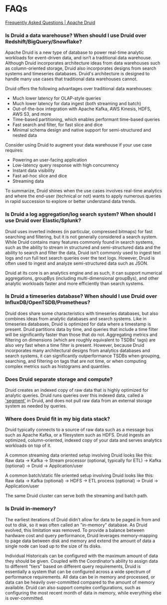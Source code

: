 # FAQs

[Frequently Asked Questions | Apache Druid](https://druid.apache.org/faq/)

### Is Druid a data warehouse? When should I use Druid over Redshift/BigQuery/Snowflake?[​](https://druid.apache.org/faq/#is-druid-a-data-warehouse-when-should-i-use-druid-over-redshiftbigquerysnowflake "Direct link to Is Druid a data warehouse? When should I use Druid over Redshift/BigQuery/Snowflake?")

Apache Druid is a new type of database to power real-time analytic workloads for event-driven data, and isn’t a traditional data warehouse. Although Druid incorporates architecture ideas from data warehouses such as column-oriented storage, Druid also incorporates designs from search systems and timeseries databases. Druid's architecture is designed to handle many use cases that traditional data warehouses cannot.

Druid offers the following advantages over traditional data warehouses:

- Much lower latency for OLAP-style queries
- Much lower latency for data ingest (both streaming and batch)
- Out-of-the-box integration with Apache Kafka, AWS Kinesis, HDFS, AWS S3, and more
- Time-based partitioning, which enables performant time-based queries
- Fast search and filter, for fast slice and dice
- Minimal schema design and native support for semi-structured and nested data

Consider using Druid to augment your data warehouse if your use case requires:

- Powering an user-facing application
- Low-latency query response with high concurrency
- Instant data visibility
- Fast ad-hoc slice and dice
- Streaming data

To summarize, Druid shines when the use cases involves real-time analytics and where the end-user (technical or not) wants to apply numerous queries in rapid succession to explore or better understand data trends.

### Is Druid a log aggregation/log search system? When should I use Druid over Elastic/Splunk?[​](https://druid.apache.org/faq/#is-druid-a-log-aggregationlog-search-system-when-should-i-use-druid-over-elasticsplunk "Direct link to Is Druid a log aggregation/log search system? When should I use Druid over Elastic/Splunk?")

Druid uses inverted indexes (in particular, compressed bitmaps) for fast searching and filtering, but it is not generally considered a search system. While Druid contains many features commonly found in search systems, such as the ability to stream in structured and semi-structured data and the ability to search and filter the data, Druid isn’t commonly used to ingest text logs and run full text search queries over the text logs. However, Druid is often used to ingest and analyze semi-structured data such as JSON.

Druid at its core is an analytics engine and as such, it can support numerical aggregations, groupBys (including multi-dimensional groupBys), and other analytic workloads faster and more efficiently than search systems.

### Is Druid a timeseries database? When should I use Druid over InfluxDB/OpenTSDB/Prometheus?[​](https://druid.apache.org/faq/#is-druid-a-timeseries-database-when-should-i-use-druid-over-influxdbopentsdbprometheus "Direct link to Is Druid a timeseries database? When should I use Druid over InfluxDB/OpenTSDB/Prometheus?")

Druid does share some characteristics with timeseries databases, but also combines ideas from analytic databases and search systems. Like in timeseries databases, Druid is optimized for data where a timestamp is present. Druid partitions data by time, and queries that include a time filter will be significantly faster than those that do not. Aggregating metrics and filtering on dimensions (which are roughly equivalent to TSDBs' tags) are also very fast when a time filter is present. However, because Druid incorporates many architectural designs from analytics databases and search systems, it can significantly outperformance TSDBs when grouping, searching, and filtering on tags that are not time, or when computing complex metrics such as histograms and quantiles.

### Does Druid separate storage and compute?[​](https://druid.apache.org/faq/#does-druid-separate-storage-and-compute "Direct link to Does Druid separate storage and compute?")

Druid creates an indexed copy of raw data that is highly optimized for analytic queries. Druid runs queries over this indexed data, called a ['segment'](https://druid.apache.org/docs/latest/design/segments) in Druid, and does not pull raw data from an external storage system as needed by queries.

### Where does Druid fit in my big data stack?[​](https://druid.apache.org/faq/#where-does-druid-fit-in-my-big-data-stack "Direct link to Where does Druid fit in my big data stack?")

Druid typically connects to a source of raw data such as a message bus such as Apache Kafka, or a filesystem such as HDFS. Druid ingests an optimized, column-oriented, indexed copy of your data and serves analytics workloads on top of it.

A common streaming data oriented setup involving Druid looks like this: Raw data → Kafka → Stream processor (optional, typically for ETL) → Kafka (optional) → Druid → Application/user

A common batch/static file oriented setup involving Druid looks like this: Raw data → Kafka (optional) → HDFS → ETL process (optional) → Druid → Application/user

The same Druid cluster can serve both the streaming and batch path.

### Is Druid in-memory?[​](https://druid.apache.org/faq/#is-druid-in-memory "Direct link to Is Druid in-memory?")

The earliest iterations of Druid didn’t allow for data to be paged in from and out to disk, so it was often called an "in-memory" database. As Druid evolved, this limitation was removed. To provide a balance between hardware cost and query performance, Druid leverages memory-mapping to page data between disk and memory and extend the amount of data a single node can load up to the size of its disks.

Individual Historicals can be configured with the maximum amount of data they should be given. Coupled with the Coordinator’s ability to assign data to different "tiers" based on different query requirements, Druid is essentially a system that can be configured across a wide spectrum of performance requirements. All data can be in memory and processed, or data can be heavily over-committed compared to the amount of memory available. Druid can also support complex configurations, such as configuring the most recent month of data in memory, while everything else is over-committed.
